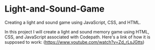 # Light-and-Sound-Game
Creating a light and sound game using JavaScript, CSS, and HTML.

In this project I will create a light and sound memory game using HTML, CSS, and JavaScript associated with Codepath.
Here's a link of how it is supposed to work:
(https://www.youtube.com/watch?v=Zd_rLsJGtts)


